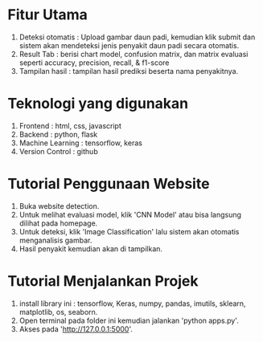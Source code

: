 # Fitur Utama 
1. Deteksi otomatis : Upload gambar daun padi, kemudian klik submit dan sistem akan mendeteksi jenis penyakit daun padi secara otomatis.
2. Result Tab : berisi chart model, confusion matrix, dan matrix evaluasi seperti accuracy, precision, recall, & f1-score
3. Tampilan hasil : tampilan hasil prediksi beserta nama penyakitnya.

# Teknologi yang digunakan
1. Frontend : html, css, javascript
2. Backend : python, flask
3. Machine Learning : tensorflow, keras
4. Version Control : github

# Tutorial Penggunaan Website 
1. Buka website detection.
2. Untuk melihat evaluasi model, klik 'CNN Model' atau bisa langsung dilihat pada homepage.
3. Untuk deteksi, klik 'Image Classification' lalu sistem akan otomatis menganalisis gambar.
4. Hasil penyakit kemudian akan di tampilkan.

# Tutorial Menjalankan Projek
1. install library ini : tensorflow, Keras, numpy, pandas, imutils, sklearn, matplotlib, os, seaborn.
2. Open terminal pada folder ini kemudian jalankan 'python apps.py'.
3. Akses pada 'http://127.0.0.1:5000'.
